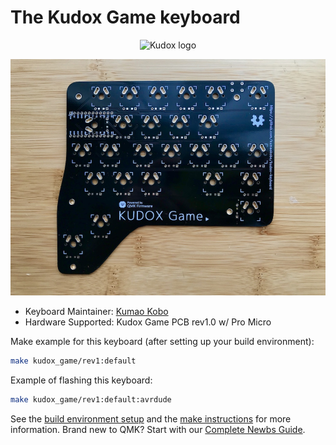# The Kudox Game keyboard

<p align="center">
<img src="https://raw.githubusercontent.com/kumaokobo/kudox-keyboard/master/img/kudox.png" alt="Kudox logo" width="600"/>
</p>

<p align="center">
<img src="https://raw.githubusercontent.com/kumaokobo/kudox-keyboard/master/img/kudox-game.jpg" alt="Kudox Game PCB rev1.0" width="600"/>
</p>

- Keyboard Maintainer: [Kumao Kobo](https://github.com/kumaokobo)  
- Hardware Supported: Kudox Game PCB rev1.0 w/ Pro Micro  

Make example for this keyboard (after setting up your build environment):

```sh
make kudox_game/rev1:default
```

Example of flashing this keyboard:

```sh
make kudox_game/rev1:default:avrdude
```

See the [build environment setup](https://docs.qmk.fm/#/getting_started_build_tools) and the [make instructions](https://docs.qmk.fm/#/getting_started_make_guide) for more information. Brand new to QMK? Start with our [Complete Newbs Guide](https://docs.qmk.fm/#/newbs).
